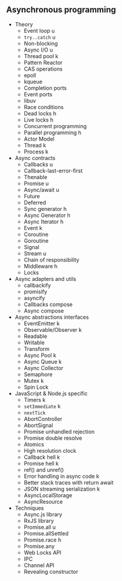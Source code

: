 ## Asynchronous programming

- Theory
  - Event loop u
  - `try..catch` u
  - Non-blocking
  - Async I/O u
  - Thread pool k
  - Pattern Reactor
  - CAS operations
  - epoll
  - kqueue
  - Completion ports
  - Event ports
  - libuv
  - Race conditions
  - Dead locks h
  - Live locks h
  - Concurrent programming
  - Parallel programming h
  - Actor Model
  - Thread k
  - Process k
- Async contracts
  - Callbacks u
  - Callback-last-error-first
  - Thenable
  - Promise u
  - Async/await u
  - Future
  - Deferred
  - Sync generator h
  - Async Generator h
  - Async Iterator h
  - Event k
  - Coroutine
  - Goroutine
  - Signal
  - Stream u
  - Chain of responsibility
  - Middleware h
  - Locks
- Async adapters and utils
  - callbackify
  - promisify
  - asyncify
  - Callbacks compose
  - Async compose
- Async abstractions interfaces
  - EventEmitter k
  - Observable/Observer k
  - Readable
  - Writable
  - Transform
  - Async Pool k
  - Async Queue k
  - Async Collector
  - Semaphore
  - Mutex k
  - Spin Lock
- JavaScript & Node.js specific
  - Timers k
  - `setImmediate` k
  - `nextTick`
  - AbortController
  - AbortSignal
  - Promise unhandled rejection
  - Promise double resolve
  - Atomics
  - High resolution clock
  - Callback hell k
  - Promise hell k
  - ref() and unref()
  - Error handling in async code k
  - Better stack traces with return await
  - JSON streaming serialization k
  - AsyncLocalStorage
  - AsyncResource
- Techniques
  - Async.js library
  - RxJS library
  - Promise.all u
  - Promise.allSettled
  - Promise.race h
  - Promise.any
  - Web Locks API
  - IPC
  - Channel API
  - Revealing constructor
